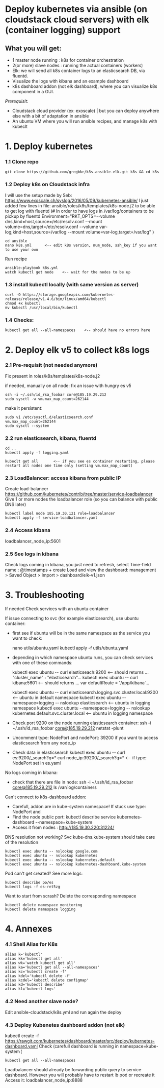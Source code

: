 # Deploy kubernetes via ansible (on cloudstack cloud servers) with elk (container logging) support #

## What you will get:
- 1 master node running : k8s for container orchestration
- 2(or more) slave nodes : running the actual containers (workers)
- Elk: we will send all k8s container logs to an elasticsearch DB, via fluentd. 
- Visualize the logs with kibana and an example dashboard
- k8s dashboard addon (not elk dashboard), where you can visualize k8s component in a GUI. 

*Prerequisit:*
- Cloudstack cloud provider (ex: exoscale) | but you can deploy anywhere else with a bit of adaptation in ansible 
- An ubuntu VM where you will run ansible recipes, and manage k8s with kubeclt

# 1. Deploy kubernetes

### 1.1 Clone repo

    git clone https://github.com/gregbkr/k8s-ansible-elk.git k8s && cd k8s

### 1.2 Deploy k8s on Cloudstack infra

I will use the setup made by Seb: https://www.exoscale.ch/syslog/2016/05/09/kubernetes-ansible/
I just added few lines in file: ansible/roles/k8s/templates/k8s-node.j2 to be able to get log with fluentd
(# In order to have logs in /var/log/containers to be pickup by fluentd
    Environment="RKT_OPTS=--volume dns,kind=host,source=/etc/resolv.conf --mount volume=dns,target=/etc/resolv.conf --volume var-log,kind=host,source=/var/log --mount volume=var-log,target=/var/log" )

    cd ansible
    nano k8s.yml      <-- edit k8s version, num_node, ssh_key if you want to use your own

Run recipe

	ansible-playbook k8s.yml
	watch kubectl get node    <-- wait for the nodes to be up

### 1.3 install kubectl locally (with same version as server)

    curl -O https://storage.googleapis.com/kubernetes-release/release/v1.4.6/bin/linux/amd64/kubectl
    chmod +x kubectl
    mv kubectl /usr/local/bin/kubectl

### 1.4 Checks:
	
	kubectl get all --all-namespaces    <-- should have no errors here
	
# 2. Deploy elk v5 to collect k8s logs

### 2.1 Pre-requisit (not needed anymore)

Fix present in roles/k8s/templates/k8s-node.j2 

if needed, manually on all node: fix an issue with hungry es v5

    ssh -i ~/.ssh/id_rsa_foobar core@185.19.29.212
    sudo sysctl -w vm.max_map_count=262144

make it persistent:

    sudo vi /etc/sysctl.d/elasticsearch.conf
    vm.max_map_count=262144
    sudo sysctl --system
	
### 2.2 run elasticsearch, kibana, fluentd

    cd .. 
    kubectl apply -f logging.yaml

    kubeclt get all       <-- if you see es container restarting, please restart all nodes one time only (setting vm.max_map_count)

### 2.3 LoadBalancer: access kibana from public IP

Create load-balancer https://github.com/kubernetes/contrib/tree/master/service-loadbalancer
Give 1 or more nodes the loadbalancer role (so you can balance with public DNS later)

    kubectl label node 185.19.30.121 role=loadbalancer
    kubectl apply -f service-loadbalancer.yaml

### 2.4 Access kibana
loadbalancer_node_ip:5601

### 2.5 See logs in kibana

Check logs coming in kibana, you just need to refresh, select Time-field name : @timestamps + create
Load and view the dashboard: management > Saved Object > Import > dashboard/elk-v1.json

# 3. Troubleshooting
    

If needed Check services with an ubuntu container



If issue connecting to svc (for example elasticsearch), use ubuntu container: 
- first see if ubuntu will be in the same namespace as the service you want to check:

    nano utils/ubuntu.yaml
    kubectl apply -f utils/ubuntu.yaml            

- depending in which namespace ubuntu runs, you can check services with one of these commands:
     
    kubectl exec ubuntu -- curl elasticseach:9200   <-- should returns ... "cluster_name" : "elasticsearch"...
    kubectl exec ubuntu -- curl kibana:5601         <-- should returns ... var defaultRoute = '/app/kibana'...
    
    kubectl exec ubuntu -- curl elasticsearch.logging.svc.cluster.local:9200         <-- ubuntu in default namespace
    kubectl exec ubuntu --namespace=logging -- nslookup elasticsearch               <-- ubuntu in logging namespace
    kubectl exec ubuntu --namespace=logging -- nslookup kubernetes.default.svc.cluster.local     <-- ubuntu in logging namespace

- Check port 9200 on the node running elasticsearch container: ssh -i ~/.ssh/id_rsa_foobar core@185.19.29.212 netstat -plunt
- Uncomment type: NodePort and nodePort: 39200 if you want to access elasticsearch from any node_ip
- Check data in elasticsearch
    kubectl exec ubuntu -- curl es:9200/_search?q=*
    curl node_ip:39200/_search?q=*       <-- if type: NodePort set in es.yaml

No logs coming in kibana:
- check that there are file in node: ssh -i ~/.ssh/id_rsa_foobar core@185.19.29.212 ls /var/log/containers

Can't connect to k8s-dashboard addon:
- Carefull, addon are in kube-system namespace!
If stuck use type: NodePort and
- Find the node public port: kubectl describe service kubernetes-dashboard --namespace=kube-system
- Access it from nodes : http://185.19.30.220:31224/

DNS resolution not working? Svc kube-dns.kube-system should take care of the resolution

    kubectl exec ubuntu -- nslookup google.com
    kubectl exec ubuntu -- nslookup kubernetes
    kubectl exec ubuntu -- nslookup kubernetes.default
    kubectl exec ubuntu -- nslookup kubernetes-dashboard.kube-system

Pod can't get created? See more logs:

    kubectl describe po/es
    kubectl logs -f es-ret5zg

Want to start from scrash? Delete the corresponding namespace

    kubectl delete namespace monitoring
    kubectl delete namespace logging

# 4. Annexes

### 4.1 Shell Alias for K8s
```
alias k='kubectl'
alias kk='kubectl get all'
alias wk='watch kubectl get all'
alias ka='kubectl get all --all-namespaces'
alias kc='kubectl create -f'
alias kdel='kubectl delete -f'
alias kcdel='kubectl delete configmap'
alias kd='kubectl describe'
alias kl='kubectl logs'

```

### 4.2 Need another slave node?
Edit ansible-cloudstack/k8s.yml and run again the deploy

### 4.3 Deploy Kubenetes dashboard addon (not elk)
kubectl create -f https://rawgit.com/kubernetes/dashboard/master/src/deploy/kubernetes-dashboard.yaml
Check (carefull dashboard is running in namespace=kube-system )

    kubectl get all --all-namespaces

Loadbalancer should already be forwarding public query to service dashboard. However you will probably have to restart lb pod or recreate it
Access it: loadbalancer_node_ip:8888 

